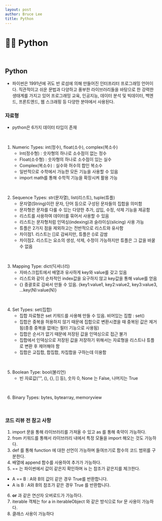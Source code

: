 ```yaml
---
layout: post
author: Bruce Lee
title: Python
---
```


# 👨‍🎓 Python<br/><br/>

## Python
- 파이썬은 1991년에 귀도 반 로섬에 의해 만들어진 인터프리터 프로그래밍 언어이다. 직관적이고 쉬운 문법과 다양하고 풍부한 라이브러리들을 바탕으로 한 강력한 생태계를 가지고 있어 프로그래밍 교육, 인공지능, 데이터 분석 및 빅데이터, 백엔드, 프론트엔드, 웹 스크래핑 등 다양한 분야에서 사용된다.

### 자료형
- python은 6가지 데이터 타입이 존재
<br/>

1) Numeric Types: int(정수), float(소수), complex(복소수)
   - Int(정수형) : 숫자형의 하나로 소수점이 없는 정수
   - Float(소수형) : 숫자형의 하나로 소수점이 있는 실수
   - Complex(복소수) : 실수와 허수의 합인 복소수
   - 일반적으로 수학에서 가능한 모든 기능을 사용할 수 있음
   - import math를 통해 수학적 기능을 확장시켜 활용 가능
<br/>

2) Sequence Types: str(문자열), list(리스트), tuple(튜플)
   - 문자열(String)이란 문자, 단어 등으로 구성된 문자들의 집합을 의미함
   - 문자형은 문자를 다룰 수 있는 다양한 추가, 삽입, 수정, 삭제 기능을 제공함
   - 리스트를 사용하여 데이터를 묶어서 사용할 수 있음
   - 리스트는 문자형처럼 인덱싱(indexing)과 슬라이싱(slicing) 사용 가능
   - 튜플은 2가지 점을 제외하고는 전반적으로 리스트와 유사함
   - 차이점1. 리스트는 []로 감싸지만, 튜플은 ()로 감쌈
   - 차이점2. 리스트는 요소의 생성, 삭제, 수정이 가능하지만 튜플은 그 값을 바꿀 수 없음
<br/>

3) Mapping Type: dict(딕셔너리)
   - 자바스크립트에서 배열과 유사하게 key와 value를 갖고 있음
   - 리스트와 같이 순차적인 index값을 요구하지 않고 key값을 통해 value를 얻음
   - {} 중괄호로 감싸서 만들 수 있음. {key1:value1, key2:value2, key3:value3, ...key(N):value(N)}
<br/>

4) Set Types: set(집합)
   - 집합 자료형은 set 키워드를 사용해 만들 수 있음. 비어있는 집합 : set()
   - 집합은 중복을 허용하지 않기 때문에 집합으로 변환시켰을 때 중복된 값은 제거됨(종종 중복을 없애는 필터 기능으로 사용됨)
   - 집합은 순서가 없기 때문에 저장된 값을 인덱싱으로 접근 불가
   - 집합에서 인덱싱으로 저장된 값을 저장하기 위해서는 자료형을 리스트나 튜플로 변환 후 제어해야 함
   - 집합은 교집합, 합집합, 차집합을 구하는데 이용함
<br/>

5) Boolean Type: bool(불리언)
   - 빈 자료값("", (), {}, [] 등), 숫자 0, None 는 False, 나머지는 True
<br/>

6) Binary Types: bytes, bytearray, memoryview
<br/>

### 코드 리뷰 전 참고 사항<br/>
1) import 문을 통해 라이브러리를 가져올 수 있고 as 를 통해 축약이 가능하다.<br/>
2) from 키워드를 통해서 라이브러리 내에서 특정 모듈을 import 해오는 것도 가능하다.<br/>
3) def 를 통해 function 에 대한 선언이 가능하며 들여쓰기로 함수의 코드 범위를 구분한다.<br/>
4) 배열에 append 함수를 사용하여 추가가 가능하다.<br/>
5) == 는 파이썬에서 값이 같은지 확인하며 is 는 참조가 같은지를 체크한다.
  - A == B : A와 B의 값이 같은 경우 True를 반환합니다.
  - A is B : A와 B의 참조가 같은 경우 True 를 반환합니다.<br/>

6) __or__ 과 같은 연산자 오버로드가 가능하다.<br/>
7) iterable 객체는 for a in iterableObject 와 같은 방식으로 for 문 사용이 가능하다.<br/>
8) 클래스 사용이 가능하다<br/>
